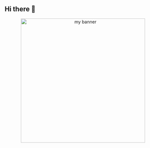 ## Hi there 👋
<div align="center">
  <img src="https://github.com/user-attachments/assets/d3eb4c10-6012-4afa-927e-f22dce9c5648" widht="100%" height="400px" alt="my banner">
</div>
<!--
**ikeem12/ikeem12** is a ✨ _special_ ✨ repository because its `README.md` (this file) appears on your GitHub profile.

Here are some ideas to get you started:

- 🔭 I’m currently working on ...
- 🌱 I’m currently learning ...
- 👯 I’m looking to collaborate on ...
- 🤔 I’m looking for help with ...
- 💬 Ask me about ...
- 📫 How to reach me: ...
- 😄 Pronouns: ...

- ⚡ Fun fact: ...
-->

![ChatGPT Image 19 abr 2025, 23_34_42 (1)](https://github.com/user-attachments/assets/d3eb4c10-6012-4afa-927e-f22dce9c5648)
